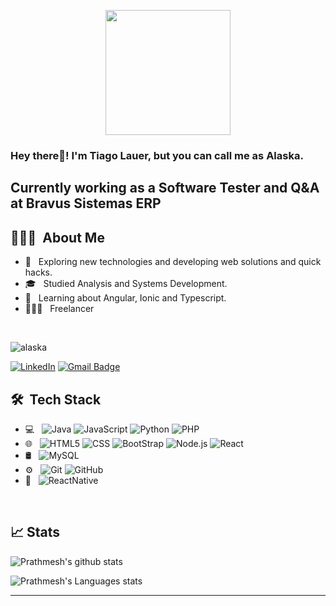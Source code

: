 <p align="center">
  <img src="https://github.com/thompsonemerson/thompsonemerson/raw/master/cover-thompson.png" height="200"/>
</p>

<h3> Hey there👋! I'm Tiago Lauer, but you can call me as Alaska.</h2>
<h2> Currently working as a Software Tester and Q&A at Bravus Sistemas ERP</h2>

## 👨🏻‍💻 &nbsp;About Me 

- 🤔 &nbsp; Exploring new technologies and developing web solutions and quick hacks.
- 🎓 &nbsp; Studied Analysis and Systems Development.
- 💼 &nbsp; Learning about Angular, Ionic and Typescript.
- 👨🏻‍💻 &nbsp; Freelancer 

<br>
<p align="left"> <img src="https://komarev.com/ghpvc/?username=tiagolauer&label=Profile%20views&color=0e75b6&style=flat" alt="alaska" /> </p>

[![LinkedIn](https://img.shields.io/badge/-tiagolauer-blue?style=plastic&logo=linkedin&logoColor=white&link=https://www.linkedin.com/in/tiago-lauer-7601871ab/)](https://www.linkedin.com/in/tiago-lauer-7601871ab/)
[![Gmail Badge](https://img.shields.io/badge/-tiagoestrelalauer@gmail.com-c14438?style=flat-square&logo=Gmail&logoColor=white&link=mailto:tiagoestrelalauer@gmail.com)](mailto:tiagoestrelalauer@gmail.com)


## 🛠 &nbsp;Tech Stack

- 💻 &nbsp;
  ![Java](https://img.shields.io/badge/-Java-333333?style=flat&logo=Java&logoColor=007396)
  ![JavaScript](https://img.shields.io/badge/-JavaScript-333333?style=flat&logo=javascript)
  ![Python](https://img.shields.io/badge/-Python-333333?style=flat&logo=python)
  ![PHP](https://img.shields.io/badge/-PHP-333333?style=flat&logo=php)
- 🌐 &nbsp;
  ![HTML5](https://img.shields.io/badge/-HTML5-333333?style=flat&logo=HTML5)
  ![CSS](https://img.shields.io/badge/-CSS-333333?style=flat&logo=CSS3&logoColor=1572B6)
  ![BootStrap](https://img.shields.io/badge/-BootStrap-333333?style=flat&logo=bootstrap&logoColor=1572B6)
  ![Node.js](https://img.shields.io/badge/-Node.js-333333?style=flat&logo=node.js)
  ![React](https://img.shields.io/badge/-React-333333?style=flat&logo=react)
- 🛢 &nbsp;
  ![MySQL](https://img.shields.io/badge/-MySQL-333333?style=flat&logo=mysql)
- ⚙️ &nbsp;
  ![Git](https://img.shields.io/badge/-Git-333333?style=flat&logo=git)
  ![GitHub](https://img.shields.io/badge/-GitHub-333333?style=flat&logo=github)
- 📱 &nbsp;
  ![ReactNative](https://img.shields.io/badge/-React%20Native-333333?style=flat&logo=react)
  

<br/>

## 📈 Stats

![Prathmesh's github stats](https://github-readme-stats.vercel.app/api?username=tiagolauer&hide=["issues"]&show_icons=true&line_height=30)

![Prathmesh's Languages stats](https://github-readme-stats.vercel.app/api/top-langs/?username=tiagolauer&theme=buefy&layout=compact&langs_count=10)

----
